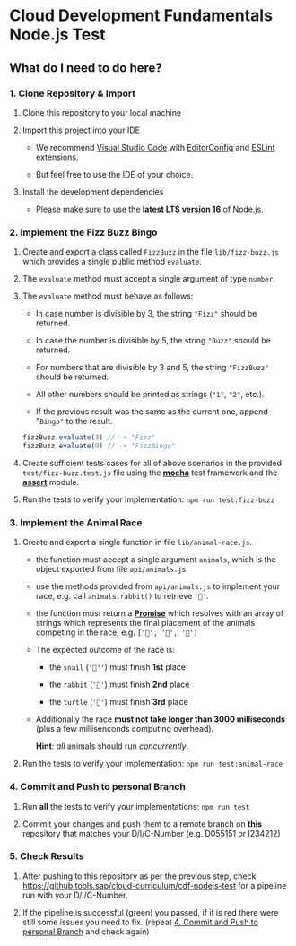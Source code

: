 # Cloud Development Fundamentals Node.js Test

## What do I need to do here?

### 1. Clone Repository & Import

1. Clone this repository to your local machine

1. Import this project into your IDE

    - We recommend [Visual Studio Code](https://code.visualstudio.com/) with [EditorConfig](https://marketplace.visualstudio.com/items?itemName=EditorConfig.EditorConfig) and [ESLint](https://marketplace.visualstudio.com/items?itemName=dbaeumer.vscode-eslint) extensions.

    - But feel free to use the IDE of your choice.

1. Install the development dependencies

    - Please make sure to use the **latest LTS version 16** of [Node.js](https://nodejs.org/en/).

### 2. Implement the Fizz Buzz Bingo

1. Create and export a class called `FizzBuzz` in the file `lib/fizz-buzz.js` which provides a single public method `evaluate`.

1. The `evaluate` method must accept a single argument of type `number`.

1. The `evaluate` method must behave as follows:

    - In case number is divisible by 3, the string `"Fizz"` should be returned.

    - In case the number is divisible by 5, the string `"Buzz"` should be returned.

    - For numbers that are divisible by 3 and 5, the string `"FizzBuzz"` should be returned.

    - All other numbers should be printed as strings (`"1"`, `"2"`, etc.).

    - If the previous result was the same as the current one, append "`Bingo"` to the result.

    ```javascript
    fizzBuzz.evaluate(3) // -> "Fizz"
    fizzBuzz.evaluate(9) // -> "FizzBingo"
    ```

1. Create sufficient tests cases for all of above scenarios in the provided `test/fizz-buzz.test.js` file using the **[mocha](https://mochajs.org)** test framework and the **[assert](https://nodejs.org/dist/latest-v16.x/docs/api/assert.html#assert)** module.

1. Run the tests to verify your implementation: `npm run test:fizz-buzz`

### 3. Implement the Animal Race
1. Create and export a single function in file `lib/animal-race.js`.

    - the function must accept a single argument `animals`, which is the object exported from file `api/animals.js`

    - use the methods provided from `api/animals.js` to implement your race, e.g. call `animals.rabbit()` to retrieve `'🐇'`.

    - the function must return a **[Promise](https://developer.mozilla.org/en-US/docs/Web/JavaScript/Reference/Global_Objects/Promise)** which resolves with an array of strings which represents the final placement of the animals competing in the race, e.g. `['🐇', '🐢', '🐌']`

    - The expected outcome of the race is:

      - the `snail` (`'🐌''`) must finish **1st** place

      - the `rabbit` (`'🐇'`) must finish **2nd** place

      - the `turtle` (`'🐢'`) must finish **3rd** place

    - Additionally the race **must not take longer than 3000 milliseconds** (plus a few millisenconds computing overhead).

      **Hint**: *all* animals should run *concurrently*.

1. Run the tests to verify your implementation: `npm run test:animal-race`

### 4. Commit and Push to personal Branch

1. Run **all** the tests to verify your implementations: `npm run test`

2. Commit your changes and push them to a remote branch on **this** repository that matches your D/I/C-Number (e.g. D055151 or I234212)

### 5. Check Results

1. After pushing to this repository as per the previous step, check https://github.tools.sap/cloud-curriculum/cdf-nodejs-test for a pipeline run with your D/I/C-Number.

1. If the pipeline is successful (green) you passed, if it is red there were still some issues you need to fix.
(repeat [4. Commit and Push to personal Branch](#4-commit-and-push-to-personal-branch) and check again)
